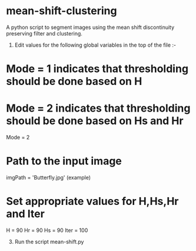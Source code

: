# mean-shift-clustering
A python script to segment images using the mean shift discontinuity preserving filter and clustering.

1) Edit values for the following global variables in the top of the file :-

# Mode = 1 indicates that thresholding should be done based on H
# Mode = 2 indicates that thresholding should be done based on Hs and Hr
Mode = 2
# Path to the input image
imgPath = 'Butterfly.jpg' (example)
# Set appropriate values for H,Hs,Hr and Iter
H = 90
Hr = 90
Hs = 90
Iter = 100

3) Run the script mean-shift.py

